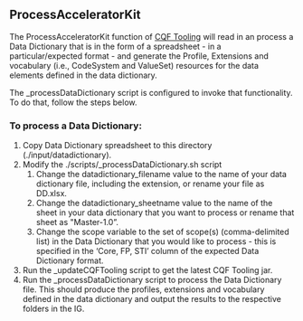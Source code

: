 ## ProcessAcceleratorKit
The ProcessAcceleratorKit function of [CQF Tooling](https://github.com/cqframework/cqf-tooling) will
read in an process a Data Dictionary that is in the form of a spreadsheet - in a particular/expected
format - and generate the Profile, Extensions and vocabulary (i.e., CodeSystem and ValueSet) resources
for the data elements defined in the data dictionary.

The \_processDataDictionary script is configured to invoke that functionality. To do that,
follow the steps below.

### To process a Data Dictionary:

1. Copy Data Dictionary spreadsheet to this directory (./input/datadictionary).
2. Modify the ./scripts/\_processDataDictionary.sh script
    1. Change the datadictionary_filename value to the name of your data dictionary file, including the extension, or rename your file as DD.xlsx.
    2. Change the datadictionary_sheetname value to the name of the sheet in your data dictionary that you want to process or rename that sheet as "Master-1.0”.
    3. Change the scope variable to the set of scope(s) (comma-delimited list) in the Data Dictionary that you would like to process - this is specified in the ‘Core, FP, STI’ column of the expected Data Dictionary format.
3. Run the \_updateCQFTooling script to get the latest CQF Tooling jar.
4. Run the \_processDataDictionary script to process the Data Dictionary file.
   This should produce the profiles, extensions and vocabulary defined in the
   data dictionary and output the results to the respective folders in the IG.
